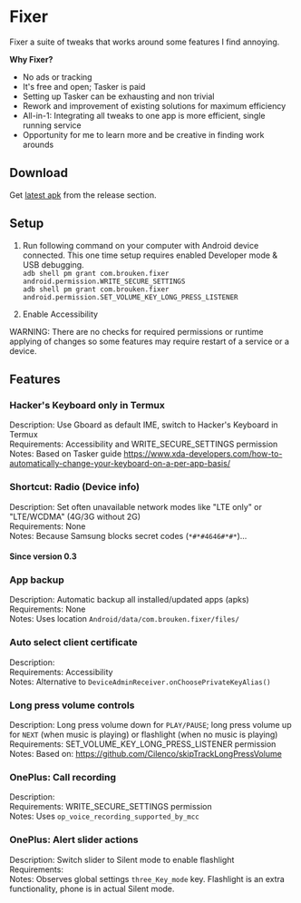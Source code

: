 # Fixer

Fixer a suite of tweaks that works around some features I find annoying.

**Why Fixer?**
*    No ads or tracking
*    It's free and open; Tasker is paid
*    Setting up Tasker can be exhausting and non trivial
*    Rework and improvement of existing solutions for maximum efficiency
*    All-in-1: Integrating all tweaks to one app is more efficient, single running service
*    Opportunity for me to learn more and be creative in finding work arounds

## Download

Get [latest apk](https://github.com/moneytoo/Fixer/releases/latest) from the release section.

## Setup

1. Run following command on your computer with Android device connected. This one time setup requires enabled Developer mode & USB debugging. <br> ``adb shell pm grant com.brouken.fixer android.permission.WRITE_SECURE_SETTINGS`` <br> ``adb shell pm grant com.brouken.fixer android.permission.SET_VOLUME_KEY_LONG_PRESS_LISTENER``

2. Enable Accessibility

WARNING: There are no checks for required permissions or runtime applying of changes so some features may require restart of a service or a device.

## Features

### Hacker's Keyboard only in Termux
Description: Use Gboard as default IME, switch to Hacker's Keyboard in Termux<br>
Requirements: Accessibility and WRITE_SECURE_SETTINGS permission<br>
Notes: Based on Tasker guide https://www.xda-developers.com/how-to-automatically-change-your-keyboard-on-a-per-app-basis/

### Shortcut: Radio (Device info)
Description: Set often unavailable network modes like "LTE only" or "LTE/WCDMA" (4G/3G without 2G)<br>
Requirements: None<br>
Notes: Because Samsung blocks secret codes (``*#*#4646#*#*``)...

#### Since version 0.3

### App backup
Description: Automatic backup all installed/updated apps (apks)<br>
Requirements: None<br>
Notes: Uses location ``Android/data/com.brouken.fixer/files/``

### Auto select client certificate
Description: <br>
Requirements: Accessibility<br>
Notes: Alternative to ``DeviceAdminReceiver.onChoosePrivateKeyAlias()``

### Long press volume controls
Description: Long press volume down for ``PLAY/PAUSE``; long press volume up for ``NEXT`` (when music is playing) or flashlight (when no music is playing)<br>
Requirements: SET_VOLUME_KEY_LONG_PRESS_LISTENER permission<br>
Notes: Based on: https://github.com/Cilenco/skipTrackLongPressVolume

### OnePlus: Call recording
Description: <br>
Requirements: WRITE_SECURE_SETTINGS permission<br>
Notes: Uses ``op_voice_recording_supported_by_mcc`` 

### OnePlus: Alert slider actions
Description: Switch slider to Silent mode to enable flashlight<br>
Requirements: <br>
Notes: Observes global settings ``three_Key_mode`` key. Flashlight is an extra functionality, phone is in actual Silent mode. 
